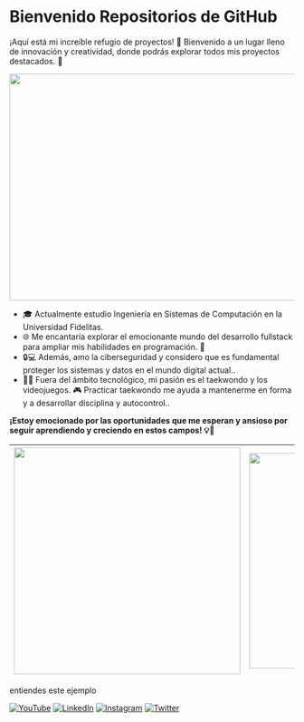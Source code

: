 <h1> Bienvenido Repositorios de GitHub </h1> 

¡Aquí está mi increíble refugio de proyectos! 🚀 Bienvenido a un lugar lleno de innovación y creatividad, donde podrás explorar todos mis proyectos destacados. 💼</br>


<img src="https://i.pinimg.com/originals/bf/b9/4e/bfb94e54c45afd24384db5ad32d71d15.gif" width="1000" height="400" >


</br>

- 🎓 Actualmente estudio Ingeniería en Sistemas de Computación en la Universidad Fidelitas. 
- 🌐 Me encantaría explorar el emocionante mundo del desarrollo fullstack para ampliar mis habilidades en programación. 💪
- 🔒💻 Además, amo la ciberseguridad y considero que es fundamental proteger los sistemas y datos en el mundo digital actual.. 
- 🥋💥 Fuera del ámbito tecnológico, mi pasión es el taekwondo y los videojuegos. 🎮 Practicar taekwondo me ayuda a mantenerme en forma y a desarrollar disciplina y autocontrol..

<b> ¡Estoy emocionado por las oportunidades que me esperan y ansioso por seguir aprendiendo y creciendo en estos campos! 💡🚀 </b>

<table>
  <thead>
    <tr>
      <th>
        <a href="https://github.com/anuraghazra/github-readme-stats">
          <img  src="https://github-readme-stats.vercel.app/api?username=electromilitary45&show_icons=true&theme=radical" width="400" />
        </a>
      </th>
      <th>
        <a href="https://github.com/anuraghazra/github-readme-stats">
          <img align="center" src="https://github-readme-stats.vercel.app/api/top-langs/?username=electromilitary45&layout=compact&theme=radical" width="380"/>
        </a>
      </th>
    </tr>
  </thead>
</table> entiendes este ejemplo


[![YouTube](https://img.shields.io/badge/YouTube-DevExperto-FF0000?style=for-the-badge&logo=youtube&logoColor=white&labelColor=101010)](https://devexperto.com/youtube)
[![LinkedIn](https://img.shields.io/badge/LinkedIn-Antonio_Leiva-0077B5?style=for-the-badge&logo=linkedin&logoColor=white&labelColor=101010)](https://devexperto.com/linkedin)
[![Instagram](https://img.shields.io/badge/Instagram-@devexperto-E4405F?style=for-the-badge&logo=instagram&logoColor=white&labelColor=101010)](https://devexperto.com/instagram)
[![Twitter](https://img.shields.io/badge/Twitter-@devexperto1-1DA1F2?style=for-the-badge&logo=twitter&logoColor=white&labelColor=101010)](https://devexperto.com/twitter)
